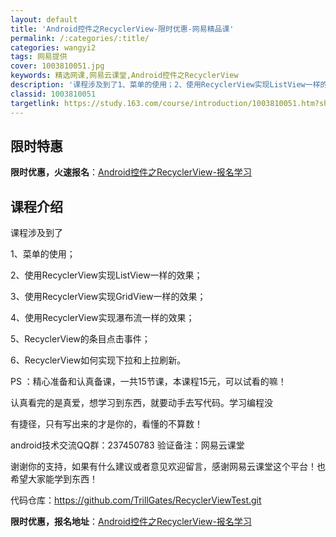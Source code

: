 ```yaml
---
layout: default
title: 'Android控件之RecyclerView-限时优惠-网易精品课'
permalink: /:categories/:title/
categories: wangyi2
tags: 网易提供
cover: 1003810051.jpg
keywords: 精选网课,网易云课堂,Android控件之RecyclerView
description: '课程涉及到了1、菜单的使用；2、使用RecyclerView实现ListView一样的效果；3、使用RecyclerVi'
classid: 1003810051
targetlink: https://study.163.com/course/introduction/1003810051.htm?share=1&shareId=1025206652&utm_campaign=share&utm_medium=iphoneShare&utm_source=&utm_u=1025206652
---
```


## 限时特惠

**限时优惠，火速报名**：[Android控件之RecyclerView-报名学习](https://study.163.com/course/introduction/1003810051.htm?share=1&shareId=1025206652&utm_campaign=share&utm_medium=iphoneShare&utm_source=&utm_u=1025206652)

## 课程介绍

课程涉及到了



1、菜单的使用；

2、使用RecyclerView实现ListView一样的效果；

3、使用RecyclerView实现GridView一样的效果；

4、使用RecyclerView实现瀑布流一样的效果；

5、RecyclerView的条目点击事件；

6、RecyclerView如何实现下拉和上拉刷新。



PS ：精心准备和认真备课，一共15节课，本课程15元，可以试看的嘛！



认真看完的是真爱，想学习到东西，就要动手去写代码。学习编程没

有捷径，只有写出来的才是你的，看懂的不算数！



android技术交流QQ群：237450783 验证备注：网易云课堂



谢谢你的支持，如果有什么建议或者意见欢迎留言，感谢网易云课堂这个平台！也希望大家能学到东西！



代码仓库：https://github.com/TrillGates/RecyclerViewTest.git

**限时优惠，报名地址**：[Android控件之RecyclerView-报名学习](https://study.163.com/course/introduction/1003810051.htm?share=1&shareId=1025206652&utm_campaign=share&utm_medium=iphoneShare&utm_source=&utm_u=1025206652)

